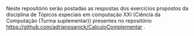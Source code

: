 Neste repositório serão postadas as respostas dos exercícios propostos da disciplina de  Tópicos especiais em computação XXI (Ciência da Computação (Turma suplementar)) presentes no repositório https://github.com/adrianosanick/CalculoComplementar .

